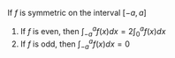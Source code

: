 If $f$ is symmetric on the interval $[-a,a]$
1. If $f$ is even, then $\int^{a}_{-a}f(x)dx=2\int^{a}_{0}f(x)dx$
2. If $f$ is odd, then $\int^{a}_{-a}f(x)dx=0$
